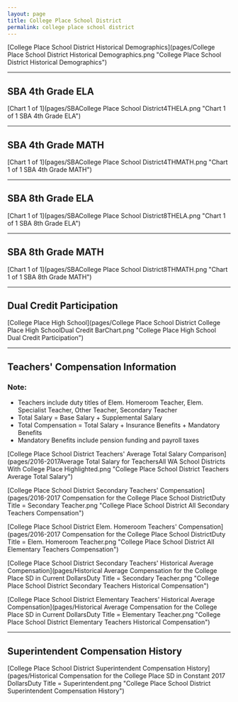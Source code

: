 ```yaml
---
layout: page
title: College Place School District
permalink: college place school district
---
```



[College Place School District Historical Demographics](pages/College Place School District Historical Demographics.png "College Place School District Historical Demographics")

___

## SBA 4th Grade ELA

[Chart 1 of 1](pages/SBACollege Place School District4THELA.png "Chart 1 of 1 SBA 4th Grade ELA")


___

## SBA 4th Grade MATH

[Chart 1 of 1](pages/SBACollege Place School District4THMATH.png "Chart 1 of 1 SBA 4th Grade MATH")


___

## SBA 8th Grade ELA

[Chart 1 of 1](pages/SBACollege Place School District8THELA.png "Chart 1 of 1 SBA 8th Grade ELA")


___

## SBA 8th Grade MATH

[Chart 1 of 1](pages/SBACollege Place School District8THMATH.png "Chart 1 of 1 SBA 8th Grade MATH")


___

## Dual Credit Participation

[College Place High School](pages/College Place School District College Place High SchoolDual Credit BarChart.png "College Place High School Dual Credit Participation")


___

## Teachers' Compensation Information
### Note:
- Teachers include duty titles of Elem. Homeroom Teacher, Elem. Specialist Teacher, Other Teacher, Secondary Teacher
- Total Salary = Base Salary + Supplemental Salary
- Total Compensation = Total Salary + Insurance Benefits + Mandatory Benefits
- Mandatory Benefits include pension funding and payroll taxes

[College Place School District Teachers' Average Total Salary Comparison](pages/2016-2017Average Total Salary for TeachersAll WA School Districts With College Place Highlighted.png "College Place School District Teachers Average Total Salary")

[College Place School District Secondary Teachers' Compensation](pages/2016-2017 Compensation for the College Place School DistrictDuty Title = Secondary Teacher.png "College Place School District All Secondary Teachers Compensation")

[College Place School District Elem. Homeroom Teachers' Compensation](pages/2016-2017 Compensation for the College Place School DistrictDuty Title = Elem. Homeroom Teacher.png "College Place School District All Elementary Teachers Compensation")

[College Place School District Secondary Teachers' Historical Average Compensation](pages/Historical Average Compensation for the College Place SD in Current DollarsDuty Title = Secondary Teacher.png "College Place School District Secondary Teachers Historical Compensation")

[College Place School District Elementary Teachers' Historical Average Compensation](pages/Historical Average Compensation for the College Place SD in Current DollarsDuty Title = Elementary Teacher.png "College Place School District Elementary Teachers Historical Compensation")


___

## Superintendent Compensation History

[College Place School District Superintendent Compensation History](pages/Historical Compensation for the College Place SD in Constant 2017 DollarsDuty Title = Superintendent.png "College Place School District Superintendent Compensation History")

